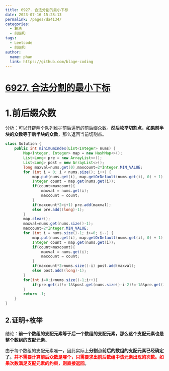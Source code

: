 ```yaml
---
title: 6927. 合法分割的最小下标
date: 2023-07-16 15:28:13
permalink: /pages/da4134/
categories:
  - 算法
  - 前缀和
tags:
  - Leetcode
  - 前缀和
author: 
  name: phan
  link: https://github.com/blage-coding
---
```

# [6927. 合法分割的最小下标](https://leetcode.cn/problems/minimum-index-of-a-valid-split/)

# 1.前后缀众数

分析：可以开辟两个队列维护前后遍历的前后缀众数。**然后枚举切割点，如果前半块的众数等于后半块的众数**，那么返回当前切割点。

```java
class Solution {
    public int minimumIndex(List<Integer> nums) {
        Map<Integer, Integer> map = new HashMap<>();
        List<Long> pre = new ArrayList<>();
        List<Long> post = new ArrayList<>();
        long maxval=nums.get(0),maxcount=2*Integer.MIN_VALUE;
        for (int i = 0; i < nums.size(); i++) {
            map.put(nums.get(i), map.getOrDefault(nums.get(i), 0) + 1);
            Integer count = map.get(nums.get(i));
            if(count>maxcount){
                maxval = nums.get(i);
                maxcount = count;
            }
            if(maxcount*2>i+1) pre.add(maxval);
            else pre.add((long)-1);
        }
        map.clear();
        maxval=nums.get(nums.size()-1);
        maxcount=2*Integer.MIN_VALUE;
        for (int i = nums.size()-1; i>=0; i--) {
            map.put(nums.get(i), map.getOrDefault(nums.get(i), 0) + 1);
            Integer count = map.get(nums.get(i));
            if(count>maxcount){
                maxval = nums.get(i);
                maxcount = count;
            }
            if(maxcount*2>nums.size()-i) post.add(maxval);
            else post.add((long)-1);
        }
        for(int i=0;i<nums.size()-1;i++){
            if(pre.get(i)!=-1&&post.get(nums.size()-i-2)!=-1&&pre.get(i)-post.get(nums.size()-i-2)==0) return i;
        }
        return -1;
    }
}
```

## 2.证明+枚举

结论：**前一个数组的支配元素等于后一个数组的支配元素，那么这个支配元素也是整个数组的支配元素**。

由于每个数组的支配元素唯一，因此实际上**分割点前后的数组的支配元素已经确定了**。<font color="red">**并不需要计算前后众数是哪个，只需要求出前后数组中该元素出现的次数。如果次数满足支配元素的约束，则直接返回**</font>。